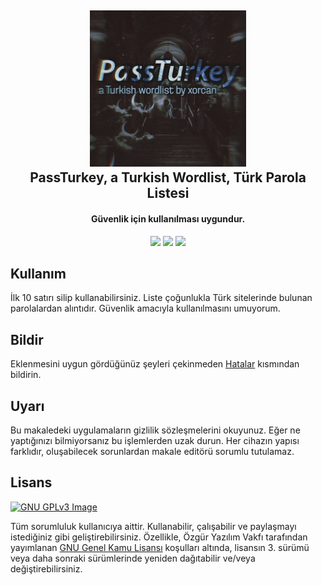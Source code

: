 <h2 align="center"><a href="https://www.google.com/search?&q=passt%C3%BCrkey+t%C3%BCrkish+wordlist+xorcan" alt="PassTurkey a Turkish Wordlist"><img src="./ivirzivir/xorcan.passturkey.logo.jpg" width="250"></a></br>
<b>PassTurkey, a Turkish Wordlist, Türk Parola Listesi</b></h2><h4 align="center">Güvenlik için kullanılması uygundur.</h4>

<p align="center"><a href="https://www.gnu.org/licenses/gpl-3.0" alt="License: GPLv3"><img src="https://img.shields.io/github/license/xorcan/passturkey.svg"></a> <a href="https://www.google.com/search?&q=t%C3%BCrk+adlist+xorcan" alt="Türkçe Ad-listler"><img src="https://img.shields.io/badge/t%C3%BCrk%C3%A7e-reklam%20listesi-f44b42.svg"></a>  <a href="https://github.com/xorcan/passturkey/issues" alt="Hatalar"><img src="https://img.shields.io/github/issues/xorcan/passturkey.svg"></a> 

## Kullanım

İlk 10 satırı silip kullanabilirsiniz. Liste çoğunlukla Türk sitelerinde bulunan parolalardan alıntıdır. Güvenlik amacıyla kullanılmasını umuyorum.

## Bildir

Eklenmesini uygun gördüğünüz şeyleri çekinmeden [Hatalar](https://github.com/xorcan/passturkey/issues) kısmından bildirin.

## Uyarı

Bu makaledeki uygulamaların gizlilik sözleşmelerini okuyunuz. Eğer ne yaptığınızı bilmiyorsanız bu işlemlerden uzak durun. Her cihazın yapısı farklıdır, oluşabilecek sorunlardan makale editörü sorumlu tutulamaz.

## Lisans

[![GNU GPLv3 Image](https://www.gnu.org/graphics/gplv3-127x51.png)](http://www.gnu.org/licenses/gpl-3.0.en.html)  

Tüm sorumluluk kullanıcıya aittir. Kullanabilir, çalışabilir ve paylaşmayı istediğiniz gibi geliştirebilirsiniz. Özellikle, Özgür Yazılım Vakfı tarafından yayımlanan [GNU Genel Kamu Lisansı](https://www.gnu.org/licenses/gpl.html) koşulları altında, lisansın 3. sürümü veya daha sonraki sürümlerinde yeniden dağıtabilir ve/veya değiştirebilirsiniz.
